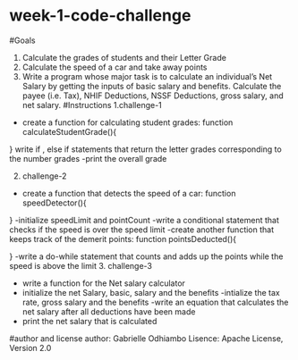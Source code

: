 # week-1-code-challenge
#Goals
1. Calculate the grades of students and their Letter Grade
2. Calculate the speed of a car and take away points
3. Write a program whose major task is to calculate an individual’s Net Salary by getting the inputs of basic salary and benefits. Calculate the payee (i.e. Tax), NHIF Deductions, NSSF Deductions, gross salary, and net salary. 
#Instructions
1.challenge-1
- create a function for calculating student grades:
function calculateStudentGrade(){
    
}
write if , else if statements that return the letter grades corresponding to the number grades
-print the overall grade

2. challenge-2
- create a function that detects the speed of a car:
function speedDetector(){

}
-initialize speedLimit and pointCount
-write a conditional statement that checks if the speed is over the speed limit
-create another function that keeps track of the demerit points: 
function pointsDeducted(){

}
-write a do-while statement that counts and adds up the points while the speed is above the limit
3. challenge-3
- write a function for the Net salary calculator 
- initialize the net Salary, basic, salary and the benefits
-intialize the tax rate, gross salary and the benefits
-write an equation that calculates the net salary after all deductions have been made
- print the net salary that is calculated 

#author and license
author: Gabrielle Odhiambo
Lisence: Apache License, Version 2.0